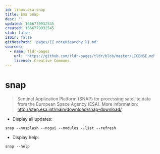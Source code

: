```yaml
---
id: linux.esa-snap
title: Esa Snap
desc: ''
updated: 1666779932545
created: 1666779932545
stub: false
isDir: false
gitNotePath: 'pages/{{ noteHiearchy }}.md'
sources:
  - name: tldr-pages
    url: 'https://github.com/tldr-pages/tldr/blob/master/LICENSE.md'
    license: Creative Commons
---
```

# snap

> Sentinel Application Platform (SNAP) for processing satellite data from the European Space Agency (ESA).
> More information: <http://step.esa.int/main/download/snap-download/>.

- Display all updates:

`snap --nosplash --nogui --modules --list --refresh`

- Display help:

`snap --help`


